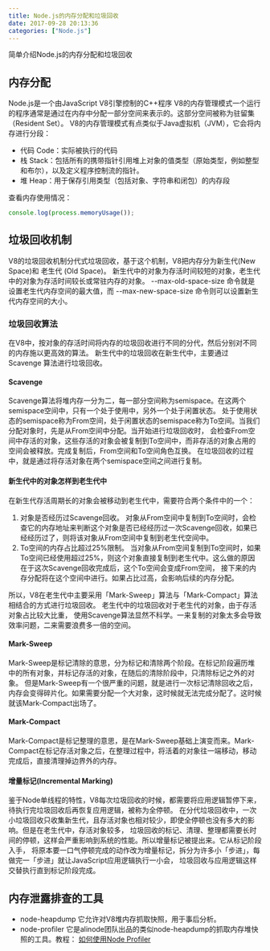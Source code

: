 ```yaml
---
title: Node.js的内存分配和垃圾回收
date: 2017-09-28 20:13:36
categories: ["Node.js"]
---
```

简单介绍Node.js的内存分配和垃圾回收
<!-- more -->


## 内存分配
Node.js是一个由JavaScript V8引擎控制的C++程序
V8的内存管理模式一个运行的程序通常是通过在内存中分配一部分空间来表示的。这部分空间被称为驻留集（Resident Set）。
V8的内存管理模式有点类似于Java虚拟机（JVM），它会将内存进行分段：
* 代码 Code：实际被执行的代码
* 栈 Stack：包括所有的携带指针引用堆上对象的值类型（原始类型，例如整型和布尔），以及定义程序控制流的指针。
* 堆 Heap：用于保存引用类型（包括对象、字符串和闭包）的内存段

查看内存使用情况：
``` javascript
console.log(process.memoryUsage());
```

## 垃圾回收机制
V8的垃圾回收机制分代式垃圾回收，基于这个机制，V8把内存分为新生代(New Space)和 老生代 (Old Space)。
新生代中的对象为存活时间较短的对象，老生代中的对象为存活时间较长或常驻内存的对象。
--max-old-space-size 命令就是设置老生代内存空间的最大值，而 --max-new-space-size 命令则可以设置新生代内存空间的大小。

### 垃圾回收算法
在V8中，按对象的存活时间将内存的垃圾回收进行不同的分代，然后分别对不同的内存施以更高效的算法。
新生代中的垃圾回收在新生代中，主要通过 Scavenge 算法进行垃圾回收。
#### Scavenge
Scavenge算法将堆内存一分为二，每一部分空间称为semispace。在这两个semispace空间中，只有一个处于使用中，另外一个处于闲置状态。
处于使用状态的semispace称为From空间，处于闲置状态的semispace称为To空间。当我们分配对象时，先是从From空间中分配。当开始进行垃圾回收时，
会检查From空间中存活的对象，这些存活的对象会被复制到To空间中，而非存活的对象占用的空间会被释放。完成复制后，From空间和To空间角色互换。
在垃圾回收的过程中，就是通过将存活对象在两个semispace空间之间进行复制。

#### 新生代中的对象怎样到老生代中

在新生代存活周期长的对象会被移动到老生代中，需要符合两个条件中的一个：
1. 对象是否经历过Scavenge回收。
对象从From空间中复制到To空间时，会检查它的内存地址来判断这个对象是否已经经历过一次Scavenge回收，如果已经经历过了，则将该对象从From空间中复制到老生代空间中。
2. To空间的内存占比超过25%限制。
当对象从From空间复制到To空间时，如果To空间已经使用超过25%，则这个对象直接复制到老生代中。这么做的原因在于这次Scavenge回收完成后，这个To空间会变成From空间，
接下来的内存分配将在这个空间中进行。如果占比过高，会影响后续的内存分配。

所以，V8在老生代中主要采用「Mark-Sweep」算法与「Mark-Compact」算法相结合的方式进行垃圾回收。
老生代中的垃圾回收对于老生代的对象，由于存活对象占比较大比重，
使用Scavenge算法显然不科学。一来复制的对象太多会导致效率问题，二来需要浪费多一倍的空间。
#### Mark-Sweep
Mark-Sweep是标记清除的意思，分为标记和清除两个阶段。在标记阶段遍历堆中的所有对象，并标记存活的对象，在随后的清除阶段中，只清除标记之外的对象。
但是Mark-Sweep有一个很严重的问题，就是进行一次标记清除回收之后，内存会变得碎片化。如果需要分配一个大对象，这时候就无法完成分配了。这时候就该Mark-Compact出场了。
#### Mark-Compact
Mark-Compact是标记整理的意思，是在Mark-Sweep基础上演变而来。Mark-Compact在标记存活对象之后，在整理过程中，将活着的对象往一端移动，移动完成后，直接清理掉边界外的内存。

#### 增量标记(Incremental Marking)
鉴于Node单线程的特性，V8每次垃圾回收的时候，都需要将应用逻辑暂停下来，待执行完垃圾回收后再恢复应用逻辑，被称为全停顿。
在分代垃圾回收中，一次小垃圾回收只收集新生代，且存活对象也相对较少，即使全停顿也没有多大的影响。但是在老生代中，存活对象较多，
垃圾回收的标记、清理、整理都需要长时间的停顿，这样会严重影响到系统的性能。所以增量标记被提出来。它从标记阶段入手，
将原本要一口气停顿完成的动作改为增量标记，拆分为许多小「步进」，每做完一「步进」就让JavaScript应用逻辑执行一小会，
垃圾回收与应用逻辑这样交替执行直到标记阶段完成。

## 内存泄露排查的工具
* node-heapdump
它允许对V8堆内存抓取快照，用于事后分析。
* node-profiler
它是alinode团队出品的类似node-heapdump的抓取内存堆快照的工具。教程： [如何使用Node Profiler](https://github.com/ali-sdk/node-profiler/wiki/%E5%A6%82%E4%BD%95%E4%BD%BF%E7%94%A8Node-Profiler)
